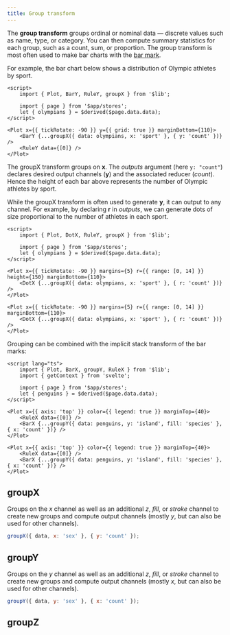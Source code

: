 ```yaml
---
title: Group transform
---
```


The **group transform** groups ordinal or nominal data — discrete values such as name, type, or category. You can then compute summary statistics for each group, such as a count, sum, or proportion. The group transform is most often used to make bar charts with the [bar mark](/marks/bar).

For example, the bar chart below shows a distribution of Olympic athletes by sport.

```svelte live
<script>
    import { Plot, BarY, RuleY, groupX } from '$lib';

    import { page } from '$app/stores';
    let { olympians } = $derived($page.data.data);
</script>

<Plot x={{ tickRotate: -90 }} y={{ grid: true }} marginBottom={110}>
    <BarY {...groupX({ data: olympians, x: 'sport' }, { y: 'count' })} />
    <RuleY data={[0]} />
</Plot>
```

The groupX transform groups on **x**. The _outputs_ argument (here `y: "count"`) declares desired output channels (**y**) and the associated reducer (_count_). Hence the height of each bar above represents the number of Olympic athletes by sport.

While the groupX transform is often used to generate **y**, it can output to any channel. For example, by declaring **r** in _outputs_, we can generate dots of size proportional to the number of athletes in each sport.

```svelte live
<script>
    import { Plot, DotX, RuleY, groupX } from '$lib';

    import { page } from '$app/stores';
    let { olympians } = $derived($page.data.data);
</script>

<Plot x={{ tickRotate: -90 }} margins={5} r={{ range: [0, 14] }} height={150} marginBottom={110}>
    <DotX {...groupX({ data: olympians, x: 'sport' }, { r: 'count' })} />
</Plot>
```

```svelte
<Plot x={{ tickRotate: -90 }} margins={5} r={{ range: [0, 14] }} marginBottom={110}>
    <DotX {...groupX({ data: olympians, x: 'sport' }, { r: 'count' })} />
</Plot>
```

Grouping can be combined with the implicit stack transform of the bar marks:

```svelte live
<script lang="ts">
    import { Plot, BarX, groupY, RuleX } from '$lib';
    import { getContext } from 'svelte';

    import { page } from '$app/stores';
    let { penguins } = $derived($page.data.data);
</script>

<Plot x={{ axis: 'top' }} color={{ legend: true }} marginTop={40}>
    <RuleX data={[0]} />
    <BarX {...groupY({ data: penguins, y: 'island', fill: 'species' }, { x: 'count' })} />
</Plot>
```

```svelte
<Plot x={{ axis: 'top' }} color={{ legend: true }} marginTop={40}>
    <RuleX data={[0]} />
    <BarX {...groupY({ data: penguins, y: 'island', fill: 'species' }, { x: 'count' })} />
</Plot>
```

## groupX

Groups on the _x_ channel as well as an additional _z_, _fill_, or _stroke_ channel to create new groups and compute output channels (mostly _y_, but can also be used for other channels).

```js
groupX({ data, x: 'sex' }, { y: 'count' });
```

## groupY

Groups on the _y_ channel as well as an additional _z_, _fill_, or _stroke_ channel to create new groups and compute output channels (mostly _x_, but can also be used for other channels).

```js
groupY({ data, y: 'sex' }, { x: 'count' });
```

## groupZ
